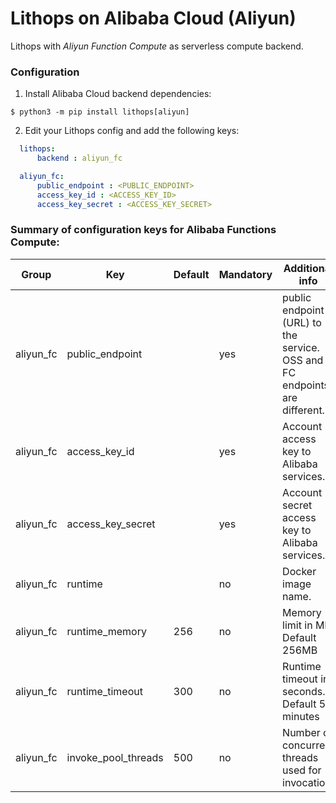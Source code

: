 # Lithops on Alibaba Cloud (Aliyun)

Lithops with *Aliyun Function Compute* as serverless compute backend.

### Configuration

1. Install Alibaba Cloud backend dependencies:

```
$ python3 -m pip install lithops[aliyun]
```

2. Edit your Lithops config and add the following keys:

```yaml
  lithops:
      backend : aliyun_fc

  aliyun_fc:
      public_endpoint : <PUBLIC_ENDPOINT>
      access_key_id : <ACCESS_KEY_ID>
      access_key_secret : <ACCESS_KEY_SECRET>
```

    
### Summary of configuration keys for Alibaba Functions Compute:

|Group|Key|Default|Mandatory|Additional info|
|---|---|---|---|---|
|aliyun_fc | public_endpoint | |yes | public endpoint (URL) to the service. OSS and FC endpoints are different. |
|aliyun_fc | access_key_id | |yes |  Account access key to Alibaba services. |
|aliyun_fc | access_key_secret |  | yes | Account secret access key to Alibaba services.|
|aliyun_fc | runtime |  |no | Docker image name.|
|aliyun_fc | runtime_memory | 256 |no | Memory limit in MB. Default 256MB |
|aliyun_fc | runtime_timeout | 300 |no | Runtime timeout in seconds. Default 5 minutes |
|aliyun_fc | invoke_pool_threads | 500 |no | Number of concurrent threads used for invocation |
